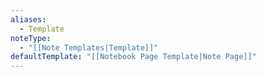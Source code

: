 ```yaml
---
aliases:
  - Template
noteType:
  - "[[Note Templates|Template]]"
defaultTemplate: "[[Notebook Page Template|Note Page]]"
---
```

